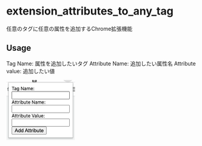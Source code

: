 # extension_attributes_to_any_tag
任意のタグに任意の属性を追加するChrome拡張機能

## Usage
Tag Name: 属性を追加したいタグ
Attribute Name: 追加したい属性名
Attribute value: 追加したい値

![](./image.png)